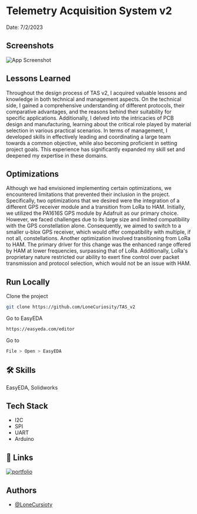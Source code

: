# Telemetry Acquisition System v2
Date: 7/2/2023
## Screenshots

![App Screenshot](https://ramongarciajr.tech/TAS_v2_3.jpeg)


## Lessons Learned

Throughout the design process of TAS v2, I acquired valuable lessons and knowledge in both technical and management aspects. On the technical side, I gained a comprehensive understanding of different protocols, their comparative advantages, and the reasons behind their suitability for specific applications. Additionally, I delved into the intricacies of PCB design and manufacturing, learning about the critical role played by material selection in various practical scenarios. In terms of management, I developed skills in effectively leading and coordinating a large team towards a common objective, while also becoming proficient in setting project goals. This experience has significantly expanded my skill set and deepened my expertise in these domains.


## Optimizations

Although we had envisioned implementing certain optimizations, we encountered limitations that prevented their inclusion in the project. Specifically, two optimizations that we desired were the integration of a different GPS receiver module and a transition from LoRa to HAM. Initially, we utilized the PA1616S GPS module by Adafruit as our primary choice. However, we faced challenges due to its large size and limited compatibility with the GPS constellation alone. Consequently, we aimed to switch to a smaller u-blox GPS receiver, which would offer compatibility with multiple, if not all, constellations. Another optimization involved transitioning from LoRa to HAM. The primary driver for this change was the enhanced range offered by HAM at lower frequencies, surpassing that of LoRa. Additionally, LoRa's proprietary nature restricted our ability to exert fine control over packet transmission and protocol selection, which would not be an issue with HAM.


## Run Locally

Clone the project

```bash
git clone https://github.com/LoneCuriosity/TAS_v2
```

Go to EasyEDA

```bash
https://easyeda.com/editor
```

Go to

```bash
File > Open > EasyEDA
```


## 🛠 Skills
EasyEDA, Solidworks


## Tech Stack

- I2C
- SPI
- UART
- Arduino

## 🔗 Links
[![portfolio](https://img.shields.io/badge/my_portfolio-000?style=for-the-badge&logo=ko-fi&logoColor=white)](https://ramongarciajr.tech/)


## Authors

- [@LoneCursioty](https://www.github.com/LoneCursioty)

